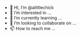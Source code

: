 - 👋 Hi, I’m @alittlechick
- 👀 I’m interested in ...
- 🌱 I’m currently learning ...
- 💞️ I’m looking to collaborate on ...
- 📫 How to reach me ...

<!---
alittlechick/alittlechick is a ✨ special ✨ repository because its `README.md` (this file) appears on your GitHub profile.
You can click the Preview link to take a look at your changes.
--->
